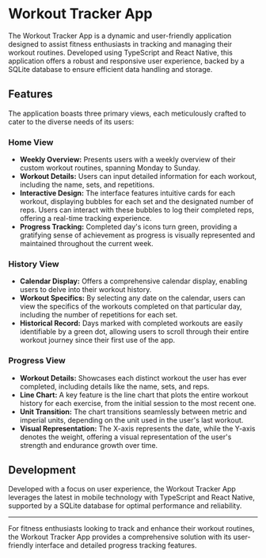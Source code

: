 # Workout Tracker App

The Workout Tracker App is a dynamic and user-friendly application designed to assist fitness enthusiasts in tracking and managing their workout routines. Developed using TypeScript and React Native, this application offers a robust and responsive user experience, backed by a SQLite database to ensure efficient data handling and storage.

## Features

The application boasts three primary views, each meticulously crafted to cater to the diverse needs of its users:

### Home View

- **Weekly Overview:** Presents users with a weekly overview of their custom workout routines, spanning Monday to Sunday.
- **Workout Details:** Users can input detailed information for each workout, including the name, sets, and repetitions.
- **Interactive Design:** The interface features intuitive cards for each workout, displaying bubbles for each set and the designated number of reps. Users can interact with these bubbles to log their completed reps, offering a real-time tracking experience.
- **Progress Tracking:** Completed day's icons turn green, providing a gratifying sense of achievement as progress is visually represented and maintained throughout the current week.

### History View

- **Calendar Display:** Offers a comprehensive calendar display, enabling users to delve into their workout history.
- **Workout Specifics:** By selecting any date on the calendar, users can view the specifics of the workouts completed on that particular day, including the number of repetitions for each set.
- **Historical Record:** Days marked with completed workouts are easily identifiable by a green dot, allowing users to scroll through their entire workout journey since their first use of the app.

### Progress View

- **Workout Details:** Showcases each distinct workout the user has ever completed, including details like the name, sets, and reps.
- **Line Chart:** A key feature is the line chart that plots the entire workout history for each exercise, from the initial session to the most recent one.
- **Unit Transition:** The chart transitions seamlessly between metric and imperial units, depending on the unit used in the user's last workout.
- **Visual Representation:** The X-axis represents the date, while the Y-axis denotes the weight, offering a visual representation of the user's strength and endurance growth over time.

## Development

Developed with a focus on user experience, the Workout Tracker App leverages the latest in mobile technology with TypeScript and React Native, supported by a SQLite database for optimal performance and reliability.

---

For fitness enthusiasts looking to track and enhance their workout routines, the Workout Tracker App provides a comprehensive solution with its user-friendly interface and detailed progress tracking features.
